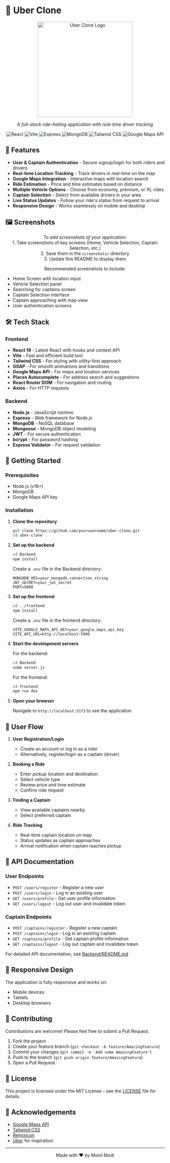 # 🚗 Uber Clone

<div align="center">
  <img src="https://upload.wikimedia.org/wikipedia/commons/c/cc/Uber_logo_2018.png" alt="Uber Clone Logo" width="300px">
  <p><em>A full-stack ride-hailing application with real-time driver tracking</em></p>
  
  ![React](https://img.shields.io/badge/React-19.0.0-61DAFB?style=flat-square&logo=react)
  ![Vite](https://img.shields.io/badge/Vite-6.2.0-646CFF?style=flat-square&logo=vite)
  ![Express](https://img.shields.io/badge/Express-5.1.0-000000?style=flat-square&logo=express)
  ![MongoDB](https://img.shields.io/badge/MongoDB-8.13.2-47A248?style=flat-square&logo=mongodb)
  ![Tailwind CSS](https://img.shields.io/badge/Tailwind_CSS-4.1.4-06B6D4?style=flat-square&logo=tailwindcss)
  ![Google Maps API](https://img.shields.io/badge/Google_Maps_API-Latest-4285F4?style=flat-square&logo=googlemaps)
</div>

## 📱 Features

- **User & Captain Authentication** - Secure signup/login for both riders and drivers
- **Real-time Location Tracking** - Track drivers in real-time on the map
- **Google Maps Integration** - Interactive maps with location search
- **Ride Estimation** - Price and time estimates based on distance
- **Multiple Vehicle Options** - Choose from economy, premium, or XL rides
- **Captain Selection** - Select from available drivers in your area
- **Live Status Updates** - Follow your ride's status from request to arrival
- **Responsive Design** - Works seamlessly on mobile and desktop

## 🖼️ Screenshots

<div align="center">
  <p>
    <em>To add screenshots of your application:</em><br>
    1. Take screenshots of key screens (Home, Vehicle Selection, Captain Selection, etc.)<br>
    2. Save them in the <code>screenshots/</code> directory<br>
    3. Update this README to display them<br>
  </p>
  
  <p>Recommended screenshots to include:</p>
  <ul align="left">
    <li>Home Screen with location input</li>
    <li>Vehicle Selection panel</li>
    <li>Searching for captains screen</li>
    <li>Captain Selection interface</li>
    <li>Captain approaching with map view</li>
    <li>User authentication screens</li>
  </ul>
</div>

## 🛠️ Tech Stack

### Frontend
- **React 19** - Latest React with hooks and context API
- **Vite** - Fast and efficient build tool
- **Tailwind CSS** - For styling with utility-first approach
- **GSAP** - For smooth animations and transitions
- **Google Maps API** - For maps and location services
- **Places Autocomplete** - For address search and suggestions
- **React Router DOM** - For navigation and routing
- **Axios** - For HTTP requests

### Backend
- **Node.js** - JavaScript runtime
- **Express** - Web framework for Node.js
- **MongoDB** - NoSQL database
- **Mongoose** - MongoDB object modeling
- **JWT** - For secure authentication
- **bcrypt** - For password hashing
- **Express Validator** - For request validation

## 🚀 Getting Started

### Prerequisites
- Node.js (v16+)
- MongoDB
- Google Maps API key

### Installation

1. **Clone the repository**
   ```bash
   git clone https://github.com/yourusername/uber-clone.git
   cd uber-clone
   ```

2. **Set up the backend**
   ```bash
   cd Backend
   npm install
   ```

   Create a `.env` file in the Backend directory:
   ```
   MONGODB_URI=your_mongodb_connection_string
   JWT_SECRET=your_jwt_secret
   PORT=5000
   ```

3. **Set up the frontend**
   ```bash
   cd ../frontend
   npm install
   ```

   Create a `.env` file in the frontend directory:
   ```
   VITE_GOOGLE_MAPS_API_KEY=your_google_maps_api_key
   VITE_API_URL=http://localhost:5000
   ```

4. **Start the development servers**
   
   For the backend:
   ```bash
   cd Backend
   node server.js
   ```

   For the frontend:
   ```bash
   cd frontend
   npm run dev
   ```

5. **Open your browser**
   
   Navigate to `http://localhost:5173` to see the application

## 🌟 User Flow

1. **User Registration/Login**
   - Create an account or log in as a rider
   - Alternatively, register/login as a captain (driver)

2. **Booking a Ride**
   - Enter pickup location and destination
   - Select vehicle type
   - Review price and time estimate
   - Confirm ride request

3. **Finding a Captain**
   - View available captains nearby
   - Select preferred captain

4. **Ride Tracking**
   - Real-time captain location on map
   - Status updates as captain approaches
   - Arrival notification when captain reaches pickup

## 📝 API Documentation

### User Endpoints
- `POST /users/register` - Register a new user
- `POST /users/login` - Log in an existing user
- `GET /users/profile` - Get user profile information
- `GET /users/logout` - Log out user and invalidate token

### Captain Endpoints
- `POST /captains/register` - Register a new captain
- `POST /captains/login` - Log in an existing captain
- `GET /captains/profile` - Get captain profile information
- `GET /captains/logout` - Log out captain and invalidate token

For detailed API documentation, see [Backend/README.md](./Backend/README.md)

## 📱 Responsive Design

The application is fully responsive and works on:
- Mobile devices
- Tablets
- Desktop browsers

## 🤝 Contributing

Contributions are welcome! Please feel free to submit a Pull Request.

1. Fork the project
2. Create your feature branch (`git checkout -b feature/AmazingFeature`)
3. Commit your changes (`git commit -m 'Add some AmazingFeature'`)
4. Push to the branch (`git push origin feature/AmazingFeature`)
5. Open a Pull Request

## 📄 License

This project is licensed under the MIT License - see the [LICENSE](LICENSE) file for details.

## 🙏 Acknowledgements

- [Google Maps API](https://developers.google.com/maps)
- [Tailwind CSS](https://tailwindcss.com/)
- [Remixicon](https://remixicon.com/)
- [Uber](https://uber.com) for inspiration

---

<div align="center">
  <p>Made with ❤️ by Monil Modi</p>
</div> 